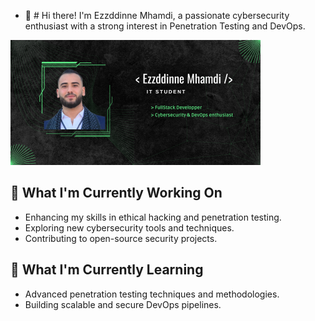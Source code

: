 - 👋 # Hi there!
I'm Ezzddinne Mhamdi, a passionate cybersecurity enthusiast with a strong interest in Penetration Testing and DevOps.

![](https://github.com/ezzddinne/ezzddinne/blob/main/banner.png)

###

## 🔭 What I'm Currently Working On

- Enhancing my skills in ethical hacking and penetration testing.
- Exploring new cybersecurity tools and techniques.
- Contributing to open-source security projects.

## 🌱 What I'm Currently Learning

- Advanced penetration testing techniques and methodologies.
- Building scalable and secure DevOps pipelines.
<!---
ezzddinne/ezzddinne is a ✨ special ✨ repository because its `README.md` (this file) appears on your GitHub profile.
You can click the Preview link to take a look at your changes.
--->
